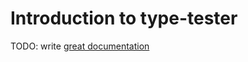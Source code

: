 # Introduction to type-tester

TODO: write [great documentation](http://jacobian.org/writing/what-to-write/)
